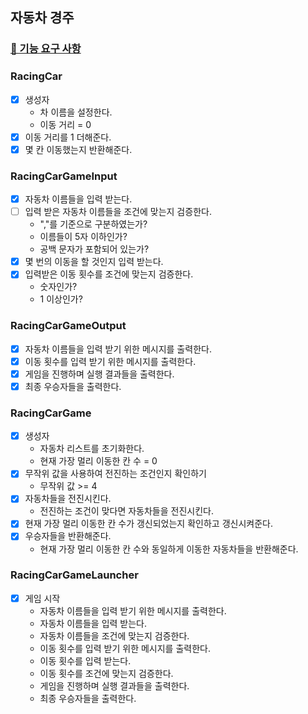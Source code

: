 ## 자동차 경주

### [🚀 기능 요구 사항](https://github.com/woowacourse-precourse/java-racingcar-6#-%EA%B8%B0%EB%8A%A5-%EC%9A%94%EA%B5%AC-%EC%82%AC%ED%95%AD)

### RacingCar

+ [x] 생성자
    + 차 이름을 설정한다.
    + 이동 거리 = 0
+ [x] 이동 거리를 1 더해준다.
+ [x] 몇 칸 이동했는지 반환해준다.

### RacingCarGameInput

+ [x] 자동차 이름들을 입력 받는다.
+ [ ] 입력 받은 자동차 이름들을 조건에 맞는지 검증한다.
    + ","를 기준으로 구분하였는가?
    + 이름들이 5자 이하인가?
    + 공백 문자가 포함되어 있는가?
+ [x] 몇 번의 이동을 할 것인지 입력 받는다.
+ [x] 입력받은 이동 횟수를 조건에 맞는지 검증한다.
    + 숫자인가?
    + 1 이상인가?

### RacingCarGameOutput

+ [x] 자동차 이름들을 입력 받기 위한 메시지를 출력한다.
+ [x] 이동 횟수를 입력 받기 위한 메시지를 출력한다.
+ [x] 게임을 진행하며 실행 결과들을 출력한다.
+ [x] 최종 우승자들을 출력한다.

### RacingCarGame

+ [x] 생성자
    + 자동차 리스트를 초기화한다.
    + 현재 가장 멀리 이동한 칸 수 = 0
+ [x] 무작위 값을 사용하여 전진하는 조건인지 확인하기
    + 무작위 값 >= 4
+ [x] 자동차들을 전진시킨다.
    + 전진하는 조건이 맞다면 자동차들을 전진시킨다.
+ [x] 현재 가장 멀리 이동한 칸 수가 갱신되었는지 확인하고 갱신시켜준다.
+ [x] 우승자들을 반환해준다.
    + 현재 가장 멀리 이동한 칸 수와 동일하게 이동한 자동차들을 반환해준다.

### RacingCarGameLauncher

+ [x] 게임 시작
    + 자동차 이름들을 입력 받기 위한 메시지를 출력한다.
    + 자동차 이름들을 입력 받는다.
    + 자동차 이름들을 조건에 맞는지 검증한다.
    + 이동 횟수를 입력 받기 위한 메시지를 출력한다.
    + 이동 횟수를 입력 받는다.
    + 이동 횟수를 조건에 맞는지 검증한다.
    + 게임을 진행하며 실행 결과들을 출력한다.
    + 최종 우승자들을 출력한다.


